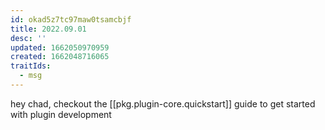 ```yaml
---
id: okad5z7tc97maw0tsamcbjf
title: 2022.09.01
desc: ''
updated: 1662050970959
created: 1662048716065
traitIds:
  - msg
---
```


hey chad,
checkout the [[pkg.plugin-core.quickstart]] guide to get started with plugin development
